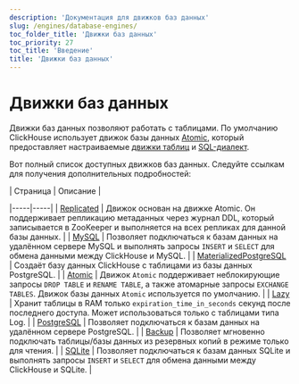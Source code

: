 ```yaml
---
description: 'Документация для движков баз данных'
slug: /engines/database-engines/
toc_folder_title: 'Движки баз данных'
toc_priority: 27
toc_title: 'Введение'
title: 'Движки баз данных'
---
```



# Движки баз данных

Движки баз данных позволяют работать с таблицами. По умолчанию ClickHouse использует движок базы данных [Atomic](../../engines/database-engines/atomic.md), который предоставляет настраиваемые [движки таблиц](../../engines/table-engines/index.md) и [SQL-диалект](../../sql-reference/syntax.md).

Вот полный список доступных движков баз данных. Следуйте ссылкам для получения дополнительных подробностей:

<!-- The table of contents table for this page is automatically generated by 
https://github.com/ClickHouse/clickhouse-docs/blob/main/scripts/autogenerate-table-of-contents.sh
from the YAML front matter fields: slug, description, title.

If you've spotted an error, please edit the YML frontmatter of the pages themselves.
--> | Страница | Описание |
|-----|-----|
| [Replicated](/engines/database-engines/replicated) | Движок основан на движке Atomic. Он поддерживает репликацию метаданных через журнал DDL, который записывается в ZooKeeper и выполняется на всех репликах для данной базы данных. |
| [MySQL](/engines/database-engines/mysql) | Позволяет подключаться к базам данных на удалённом сервере MySQL и выполнять запросы `INSERT` и `SELECT` для обмена данными между ClickHouse и MySQL. |
| [MaterializedPostgreSQL](/engines/database-engines/materialized-postgresql) | Создаёт базу данных ClickHouse с таблицами из базы данных PostgreSQL. |
| [Atomic](/engines/database-engines/atomic) | Движок `Atomic` поддерживает неблокирующие запросы `DROP TABLE` и `RENAME TABLE`, а также атомарные запросы `EXCHANGE TABLES`. Движок базы данных `Atomic` используется по умолчанию. |
| [Lazy](/engines/database-engines/lazy) | Хранит таблицы в RAM только `expiration_time_in_seconds` секунд после последнего доступа. Может использоваться только с таблицами типа Log. |
| [PostgreSQL](/engines/database-engines/postgresql) | Позволяет подключаться к базам данных на удалённом сервере PostgreSQL. |
| [Backup](/engines/database-engines/backup) | Позволяет мгновенно подключать таблицы/базы данных из резервных копий в режиме только для чтения. |
| [SQLite](/engines/database-engines/sqlite) | Позволяет подключаться к базам данных SQLite и выполнять запросы `INSERT` и `SELECT` для обмена данными между ClickHouse и SQLite. |
